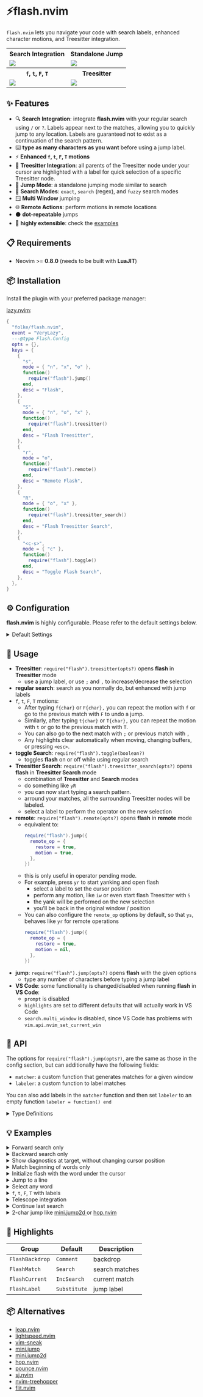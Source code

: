 # ⚡flash.nvim

`flash.nvim` lets you navigate your code with search labels,
enhanced character motions, and Treesitter integration.

<table>
  <tr>
    <th>Search Integration</th>
    <th>Standalone Jump</th>
  </tr>
  <tr>
    <td>
      <img src="https://github.com/folke/flash.nvim/assets/292349/e0ac4cbc-fa54-4505-8261-43ec0505518d" />
    </td>
    <td>
      <img src="https://github.com/folke/flash.nvim/assets/292349/90af85e3-3f22-4c51-af4b-2a2488c9560b" />
    </td>
  </tr>
  <tr>
    <th><code>f</code>, <code>t</code>, <code>F</code>, <code>T</code></th>
    <th>Treesitter</th>
  </tr>
  <tr>
    <td>
      <img src="https://github.com/folke/flash.nvim/assets/292349/379cb2de-8ec3-4acf-8811-d3590a5854b6" />
    </td>
    <td>
      <img src="https://github.com/folke/flash.nvim/assets/292349/b963b05e-3d28-45ff-b43a-928a06e5f92a" />
    </td>
  </tr>
</table>

## ✨ Features

- 🔍 **Search Integration**: integrate **flash.nvim** with your regular
  search using `/` or `?`. Labels appear next to the matches,
  allowing you to quickly jump to any location. Labels are
  guaranteed not to exist as a continuation of the search pattern.
- ⌨️ **type as many characters as you want** before using a jump label.
- ⚡ **Enhanced `f`, `t`, `F`, `T` motions**
- 🌳 **Treesitter Integration**: all parents of the Treesitter node
  under your cursor are highlighted with a label for quick selection
  of a specific Treesitter node.
- 🎯 **Jump Mode**: a standalone jumping mode similar to search
- 🔎 **Search Modes**: `exact`, `search` (regex), and `fuzzy` search modes
- 🪟 **Multi Window** jumping
- 🌐 **Remote Actions**: perform motions in remote locations
- ⚫ **dot-repeatable** jumps
- 📡 **highly extensible**: check the [examples](https://github.com/folke/flash.nvim#-examples)

## 📋 Requirements

- Neovim >= **0.8.0** (needs to be built with **LuaJIT**)

## 📦 Installation

Install the plugin with your preferred package manager:

[lazy.nvim](https://github.com/folke/lazy.nvim):

<!-- setup:start -->

```lua
{
  "folke/flash.nvim",
  event = "VeryLazy",
  ---@type Flash.Config
  opts = {},
  keys = {
    {
      "s",
      mode = { "n", "x", "o" },
      function()
        require("flash").jump()
      end,
      desc = "Flash",
    },
    {
      "S",
      mode = { "n", "o", "x" },
      function()
        require("flash").treesitter()
      end,
      desc = "Flash Treesitter",
    },
    {
      "r",
      mode = "o",
      function()
        require("flash").remote()
      end,
      desc = "Remote Flash",
    },
    {
      "R",
      mode = { "o", "x" },
      function()
        require("flash").treesitter_search()
      end,
      desc = "Flash Treesitter Search",
    },
    {
      "<c-s>",
      mode = { "c" },
      function()
        require("flash").toggle()
      end,
      desc = "Toggle Flash Search",
    },
  },
}
```

<!-- setup:end -->

## ⚙️ Configuration

**flash.nvim** is highly configurable. Please refer to the default settings below.

<details><summary>Default Settings</summary>

<!-- config:start -->

```lua
{
  -- labels = "abcdefghijklmnopqrstuvwxyz",
  labels = "asdfghjklqwertyuiopzxcvbnm",
  search = {
    -- search/jump in all windows
    multi_window = true,
    -- search direction
    forward = true,
    -- when `false`, find only matches in the given direction
    wrap = true,
    ---@type Flash.Pattern.Mode
    -- Each mode will take ignorecase and smartcase into account.
    -- * exact: exact match
    -- * search: regular search
    -- * fuzzy: fuzzy search
    -- * fun(str): custom function that returns a pattern
    --   For example, to only match at the beginning of a word:
    --   mode = function(str)
    --     return "\\<" .. str
    --   end,
    mode = "exact",
    -- behave like `incsearch`
    incremental = false,
    -- Excluded filetypes and custom window filters
    ---@type (string|fun(win:window))[]
    exclude = {
      "notify",
      "cmp_menu",
      "noice",
      "flash_prompt",
      function(win)
        -- exclude non-focusable windows
        return not vim.api.nvim_win_get_config(win).focusable
      end,
    },
    -- Optional trigger character that needs to be typed before
    -- a jump label can be used. It's NOT recommended to set this,
    -- unless you know what you're doing
    trigger = "",
    -- max pattern length. If the pattern length is equal to this
    -- labels will no longer be skipped. When it exceeds this length
    -- it will either end in a jump or terminate the search
    max_length = nil, ---@type number?
  },
  jump = {
    -- save location in the jumplist
    jumplist = true,
    -- jump position
    pos = "start", ---@type "start" | "end" | "range"
    -- add pattern to search history
    history = false,
    -- add pattern to search register
    register = false,
    -- clear highlight after jump
    nohlsearch = false,
    -- automatically jump when there is only one match
    autojump = false,
    -- You can force inclusive/exclusive jumps by setting the
    -- `inclusive` option. By default it will be automatically
    -- set based on the mode.
    inclusive = nil, ---@type boolean?
    -- jump position offset. Not used for range jumps.
    -- 0: default
    -- 1: when pos == "end" and pos < current position
    offset = nil, ---@type number
  },
  label = {
    -- allow uppercase labels
    uppercase = true,
    -- add a label for the first match in the current window.
    -- you can always jump to the first match with `<CR>`
    current = true,
    -- show the label after the match
    after = true, ---@type boolean|number[]
    -- show the label before the match
    before = false, ---@type boolean|number[]
    -- position of the label extmark
    style = "overlay", ---@type "eol" | "overlay" | "right_align" | "inline"
    -- flash tries to re-use labels that were already assigned to a position,
    -- when typing more characters. By default only lower-case labels are re-used.
    reuse = "lowercase", ---@type "lowercase" | "all"
    -- for the current window, label targets closer to the cursor first
    distance = true,
    -- minimum pattern length to show labels
    -- Ignored for custom labelers.
    min_pattern_length = 0,
    -- Enable this to use rainbow colors to highlight labels
    -- Can be useful for visualizing Treesitter ranges.
    rainbow = {
      enabled = false,
      -- number between 1 and 9
      shade = 5,
    },
    -- With `format`, you can change how the label is rendered.
    -- Should return a list of `[text, highlight]` tuples.
    ---@class Flash.Format
    ---@field state Flash.State
    ---@field match Flash.Match
    ---@field hl_group string
    ---@field after boolean
    ---@type fun(opts:Flash.Format): string[][]
    format = function(opts)
      return { { opts.match.label, opts.hl_group } }
    end,
  },
  highlight = {
    -- show a backdrop with hl FlashBackdrop
    backdrop = true,
    -- Highlight the search matches
    matches = true,
    -- extmark priority
    priority = 5000,
    groups = {
      match = "FlashMatch",
      current = "FlashCurrent",
      backdrop = "FlashBackdrop",
      label = "FlashLabel",
    },
  },
  -- action to perform when picking a label.
  -- defaults to the jumping logic depending on the mode.
  ---@type fun(match:Flash.Match, state:Flash.State)|nil
  action = nil,
  -- initial pattern to use when opening flash
  pattern = "",
  -- When `true`, flash will try to continue the last search
  continue = false,
  -- You can override the default options for a specific mode.
  -- Use it with `require("flash").jump({mode = "forward"})`
  ---@type table<string, Flash.Config>
  modes = {
    -- options used when flash is activated through
    -- a regular search with `/` or `?`
    search = {
      -- when `true`, flash will be activated during regular search by default.
      -- You can always toggle when searching with `require("flash").toggle()`
      enabled = true,
      highlight = { backdrop = false },
      jump = { history = true, register = true, nohlsearch = true },
      search = {
        -- `forward` will be automatically set to the search direction
        -- `mode` is always set to `search`
        -- `incremental` is set to `true` when `incsearch` is enabled
      },
    },
    -- options used when flash is activated through
    -- `f`, `F`, `t`, `T`, `;` and `,` motions
    char = {
      enabled = true,
      -- by default all keymaps are enabled, but you can disable some of them,
      -- by removing them from the list.
      keys = { "f", "F", "t", "T", ";", "," },
      search = { wrap = false },
      highlight = { backdrop = true },
      jump = { register = false },
    },
    -- options used for treesitter selections
    -- `require("flash").treesitter()`
    treesitter = {
      labels = "abcdefghijklmnopqrstuvwxyz",
      jump = { pos = "range" },
      search = { incremental = false },
      label = { before = true, after = true, style = "inline" },
      highlight = {
        backdrop = false,
        matches = false,
      },
    },
    treesitter_search = {
      jump = { pos = "range" },
      search = { multi_window = true, wrap = true, incremental = false },
      remote_op = { restore = true },
      label = { before = true, after = true, style = "inline" },
    },
    -- options used for remote flash
    remote = {
      remote_op = { restore = true, motion = true },
    },
  },
  -- options for the floating window that shows the prompt,
  -- for regular jumps
  prompt = {
    enabled = true,
    prefix = { { "⚡", "FlashPromptIcon" } },
    win_config = {
      relative = "editor",
      width = 1, -- when <=1 it's a percentage of the editor width
      height = 1,
      row = -1, -- when negative it's an offset from the bottom
      col = 0, -- when negative it's an offset from the right
      zindex = 1000,
    },
  },
  -- options for remote operator pending mode
  remote_op = {
    -- restore window views and cursor position
    -- after doing a remote operation
    restore = false,
    -- For `jump.pos = "range"`, this setting is ignored.
    -- `true`: always enter a new motion when doing a remote operation
    -- `false`: use the window's cursor position and jump target
    -- `nil`: act as `true` for remote windows, `false` for the current window
    motion = false,
  },
}
```

<!-- config:end -->

</details>

## 🚀 Usage

- **Treesitter**: `require("flash").treesitter(opts?)` opens **flash** in **Treesitter** mode
  - use a jump label, or use `;` and `,` to increase/decrease the selection
- **regular search**: search as you normally do, but enhanced with jump labels
- `f`, `t`, `F`, `T` motions:
  - After typing `f{char}` or `F{char},` you can repeat the motion with `f`
    or go to the previous match with `F` to undo a jump.
  - Similarly, after typing `t{char}` or `T{char},` you can repeat the motion
    with `t` or go to the previous match with `T`.
  - You can also go to the next match with `;` or previous match with `,`
  - Any highlights clear automatically when moving, changing buffers,
    or pressing `<esc>`.
- **toggle Search**: `require("flash").toggle(boolean?)`
  - toggles **flash** on or off while using regular search
- **Treesitter Search**: `require("flash").treesitter_search(opts?)` opens **flash** in **Treesitter Search** mode
  - combination of **Treesitter** and **Search** modes
  - do something like `yR`
  - you can now start typing a search pattern.
  - arround your matches, all the surrounding Treesitter nodes will be labeled.
  - select a label to perform the operator on the new selection
- **remote**: `require("flash").remote(opts?)` opens **flash** in **remote** mode
  - equivalent to:
    ```lua
    require("flash").jump({
      remote_op = {
        restore = true,
        motion = true,
      },
    })
    ```
  - this is only useful in operator pending mode.
  - For example, press `yr` to start yanking and open flash
    - select a label to set the cursor position
    - perform any motion, like `iw` or even start flash Treesitter with `S`
    - the yank will be performed on the new selection
    - you'll be back in the original window / position
  - You can also configure the `remote_op` options by default, so that `ys`,
    behaves like `yr` for remote operations
    ```lua
    require("flash").jump({
      remote_op = {
        restore = true,
        motion = nil,
      },
    })
    ```
- **jump**: `require("flash").jump(opts?)` opens **flash** with the given options
  - type any number of characters before typing a jump label
- **VS Code**: some functionality is changed/disabled when running **flash** in **VS Code**:
  - `prompt` is disabled
  - `highlights` are set to different defaults that will actually work in VS Code
  - `search.multi_window` is disabled, since VS Code has problems with `vim.api.nvim_set_current_win`

## 📡 API

The options for `require("flash").jump(opts?)`, are the same as
those in the config section, but can additionally have the following fields:

- `matcher`: a custom function that generates matches for a given window
- `labeler`: a custom function to label matches

You can also add labels in the `matcher` function and then set `labeler`
to an empty function `labeler = function() end`

<details><summary>Type Definitions</summary>

```typescript
type FlashMatcher = (win: number, state: FlashState) => FlashMatch[];
type FlashLabeler = (matches: FlashMatch[], state: FlashState) => void;

interface FlashMatch {
  win: number;
  pos: [number, number]; // (1,0)-indexed
  end_pos: [number, number]; // (1,0)-indexed
  label?: string | false; // set to false to never show a label for this match
  highlight?: boolean; // override opts.highlight.matches for this match
}

// Check the code for the full definition
// of Flash.State at `lua/flash/state.lua`
type FlashState = {};
```

</details>

## 💡 Examples

<details><summary>Forward search only</summary>

```lua
require("flash").jump({
  search = { forward = true, wrap = false, multi_window = false },
})
```

</details>

<details><summary>Backward search only</summary>

```lua
require("flash").jump({
  search = { forward = false, wrap = false, multi_window = false },
})
```

</details>

<details><summary>Show diagnostics at target, without changing cursor position</summary>

```lua
require("flash").jump({
  action = function(match, state)
    vim.api.nvim_win_call(match.win, function()
      vim.api.nvim_win_set_cursor(match.win, match.pos)
      vim.diagnostic.open_float()
    end)
    state:restore()
  end,
})

-- More advanced example that also highlights diagnostics:
require("flash").jump({
  matcher = function(win)
    ---@param diag Diagnostic
    return vim.tbl_map(function(diag)
      return {
        pos = { diag.lnum + 1, diag.col },
        end_pos = { diag.end_lnum + 1, diag.end_col - 1 },
      }
    end, vim.diagnostic.get(vim.api.nvim_win_get_buf(win)))
  end,
  action = function(match, state)
    vim.api.nvim_win_call(match.win, function()
      vim.api.nvim_win_set_cursor(match.win, match.pos)
      vim.diagnostic.open_float()
    end)
    state:restore()
  end,
})
```

</details>

<details><summary>Match beginning of words only</summary>

```lua
require("flash").jump({
  search = {
    mode = function(str)
      return "\\<" .. str
    end,
  },
})
```

</details>

<details><summary>Initialize flash with the word under the cursor</summary>

```lua
require("flash").jump({
  pattern = vim.fn.expand("<cword>"),
})
```

</details>

<details><summary>Jump to a line</summary>

```lua
require("flash").jump({
  search = { mode = "search", max_length = 0 },
  label = { after = { 0, 0 } },
  pattern = "^"
})
```

</details>

<details><summary>Select any word</summary>

```lua
require("flash").jump({
  pattern = ".", -- initialize pattern with any char
  search = {
    mode = function(pattern)
      -- remove leading dot
      if pattern:sub(1, 1) == "." then
        pattern = pattern:sub(2)
      end
      -- return word pattern and proper skip pattern
      return ([[\v<%s\w*>]]):format(pattern), ([[\v<%s]]):format(pattern)
    end,
  },
  -- select the range
  jump = { pos = "range" },
})
```

</details>

<details><summary><code>f</code>, <code>t</code>, <code>F</code>, <code>T</code> with labels</summary>

```lua
-- to use this, make sure to set `opts.modes.char.enabled = false`
local Config = require("flash.config")
local Char = require("flash.plugins.char")
for _, motion in ipairs({ "f", "t", "F", "T" }) do
  vim.keymap.set({ "n", "x", "o" }, motion, function()
    require("flash").jump(Config.get({
      mode = "char",
      search = {
        mode = Char.mode(motion),
        max_length = 1,
      },
    }, Char.motions[motion]))
  end)
end
```

</details>

<details><summary>Telescope integration</summary>

This will allow you to use `s` in normal mode
and `<c-s>` in insert mode, to jump to a label in Telescope results.

```lua
{
    "nvim-telescope/telescope.nvim",
    optional = true,
    opts = function(_, opts)
      local function flash(prompt_bufnr)
        require("flash").jump({
          pattern = "^",
          label = { after = { 0, 0 } },
          search = {
            mode = "search",
            exclude = {
              function(win)
                return vim.bo[vim.api.nvim_win_get_buf(win)].filetype ~= "TelescopeResults"
              end,
            },
          },
          action = function(match)
            local picker = require("telescope.actions.state").get_current_picker(prompt_bufnr)
            picker:set_selection(match.pos[1] - 1)
          end,
        })
      end
      opts.defaults = vim.tbl_deep_extend("force", opts.defaults or {}, {
        mappings = {
          n = { s = flash },
          i = { ["<c-s>"] = flash },
        },
      })
    end,
  }
```

</details>

<details><summary>Continue last search</summary>

```lua
require("flash").jump({continue = true})
```

</details>

<details>
  <summary>2-char jump like
    <a href="https://github.com/echasnovski/mini.nvim/blob/main/readmes/mini-jump2d.md">
      mini.jump2d
    </a>
    or
    <a href="https://github.com/phaazon/hop.nvim">
      hop.nvim
    </a>
  </summary>

```lua
Flash.jump({
  search = { mode = "search" },
  label = { after = false, before = { 0, 0 }, uppercase = false },
  pattern = [[\<\|\>]],
  action = function(match, state)
    state:hide()
    Flash.jump({
      search = { max_length = 0 },
      label = { distance = false },
      highlight = { matches = false },
      matcher = function(win)
        return vim.tbl_filter(function(m)
          return m.label == match.label and m.win == win
        end, state.results)
      end,
    })
  end,
  labeler = function(matches, state)
    local labels = state:labels()
    for m, match in ipairs(matches) do
      match.label = labels[math.floor((m - 1) / #labels) + 1]
    end
  end,
})
```

</details>

## 🌈 Highlights

| Group           | Default      | Description    |
| --------------- | ------------ | -------------- |
| `FlashBackdrop` | `Comment`    | backdrop       |
| `FlashMatch`    | `Search`     | search matches |
| `FlashCurrent`  | `IncSearch`  | current match  |
| `FlashLabel`    | `Substitute` | jump label     |

## 📦 Alternatives

- [leap.nvim](https://github.com/ggandor/leap.nvim)
- [lightspeed.nvim](https://github.com/ggandor/lightspeed.nvim)
- [vim-sneak](https://github.com/justinmk/vim-sneak)
- [mini.jump](https://github.com/echasnovski/mini.nvim/blob/main/readmes/mini-jump.md)
- [mini.jump2d](https://github.com/echasnovski/mini.nvim/blob/main/readmes/mini-jump2d.md)
- [hop.nvim](https://github.com/phaazon/hop.nvim)
- [pounce.nvim](https://github.com/rlane/pounce.nvim)
- [sj.nvim](https://github.com/woosaaahh/sj.nvim)
- [nvim-treehopper](https://github.com/mfussenegger/nvim-treehopper)
- [flit.nvim](https://github.com/ggandor/flit.nvim)
